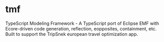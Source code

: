 # tmf
TypeScript Modeling Framework - A TypeScript port of Eclipse EMF with Ecore-driven code generation, reflection, eopposites, containment, etc. Built to support the TripSnek european travel optimization app.
